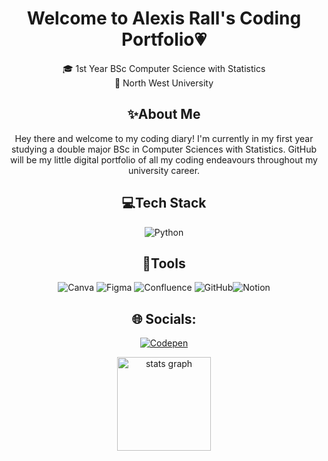 <h1 align="center">Welcome to Alexis Rall's Coding Portfolio💗</h1>
<div align="center">
<p>
🎓 1st Year BSc Computer Science with Statistics <br>
📍 North West University <br>
</p>

<h2 align="center">✨About Me</h2>
<p>
  Hey there and welcome to my coding diary! I'm currently in my first year studying a double major BSc in Computer Sciences with Statistics. GitHub will be my little digital portfolio of all my coding endeavours throughout my university career.
</p>

<h2 align="center">💻Tech Stack</h2>

![Python](https://img.shields.io/badge/python-3670A0?style=for-the-badge&logo=python&logoColor=ffdd54)
<br>

<h2 align="center">🔨Tools</h2>

![Canva](https://img.shields.io/badge/Canva-%2300C4CC.svg?style=for-the-badge&logo=Canva&logoColor=white) ![Figma](https://img.shields.io/badge/figma-%23F24E1E.svg?style=for-the-badge&logo=figma&logoColor=white) ![Confluence](https://img.shields.io/badge/confluence-%23172BF4.svg?style=for-the-badge&logo=confluence&logoColor=white) ![GitHub](https://img.shields.io/badge/github-%23121011.svg?style=for-the-badge&logo=github&logoColor=white)![Notion](https://img.shields.io/badge/Notion-%23000000.svg?style=for-the-badge&logo=notion&logoColor=white)

## 🌐 Socials:
[![Codepen](https://img.shields.io/badge/Codepen-000000?logo=codepen&logoColor=white)](https://codepen.io/@alexis-rall)

<div align="center">
  <img src="https://github-readme-stats.vercel.app/api?username=AlexisRall&hide_title=false&hide_rank=false&show_icons=true&include_all_commits=true&count_private=true&disable_animations=false&theme=dracula&locale=en&hide_border=false" height="150" alt="stats graph"  />
</div>
